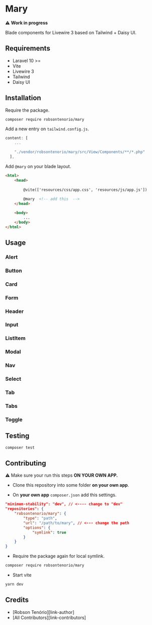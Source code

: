 # Mary

:warning: **Work in progress**

Blade components for Livewire 3 based on Tailwind + Daisy UI.


## Requirements

- Laravel 10 >=
- Vite
- Livewire 3
- Tailwind
- Daisy UI

## Installation


Require the package.

```bash
composer require robsontenorio/mary
```

Add a new entry on `tailwind.config.js`.

```js
content: [
    ...

    "./vendor/robsontenorio/mary/src/View/Components/**/*.php"
  ],
```

Add `@mary` on your blade layout.

```html
<html>
    <head>
        
        @vite(['resources/css/app.css', 'resources/js/app.js'])
                
        @mary  <!-- add this  -->
    </head>

    <body>
        ...
    </body>
</html>
```

## Usage

### Alert

### Button

### Card

### Form

### Header

### Input

### ListItem

### Modal

### Nav

### Select

### Tab

### Tabs

### Toggle

## Testing

``` bash
composer test
```

## Contributing

:warning: Make sure your run this steps **ON YOUR OWN APP.**

- Clone this repository into some folder  **on your own app**.

- On **your own app** `composer.json` add this settings.

```json
"minimum-stability": "dev", // <---- change to "dev"
"repositories": {
    "robsontenorio/mary": {
        "type": "path",
        "url": "/path/to/mary", // <--- change the path
        "options": {
            "symlink": true
        }
    }
}
```

- Require the package again for local symlink.

```bash
composer require robsontenorio/mary
```

- Start vite 

```bash
yarn dev
```
 

## Credits

- [Robson Tenório][link-author]
- [All Contributors][link-contributors]
